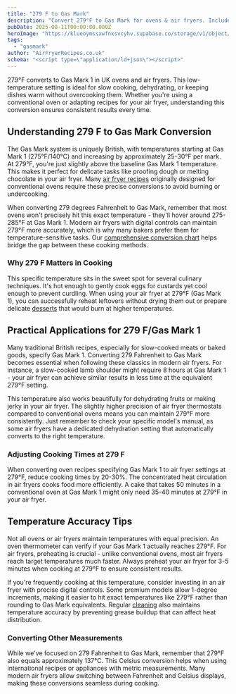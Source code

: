 ```yaml
---
title: "279 F to Gas Mark"
description: "Convert 279°F to Gas Mark for ovens & air fryers. Includes baking tips, UK conversions, and temperature equivalents for perfect cooking every time."
pubDate: 2025-08-11T00:00:00.000Z
heroImage: "https://klueoymssxwfnxsvcyhv.supabase.co/storage/v1/object/public/md/279-f-to-gas-mark-b04c687a.png"
tags:
  - "gasmark"
author: "AirFryerRecipes.co.uk"
schema: "<script type=\"application/ld+json\"></script>"
---
```


<p>279°F converts to Gas Mark 1 in UK ovens and air fryers. This low-temperature setting is ideal for slow cooking, dehydrating, or keeping dishes warm without overcooking them. Whether you're using a conventional oven or adapting recipes for your air fryer, understanding this conversion ensures consistent results every time.</p>

<h2>Understanding 279 F to Gas Mark Conversion</h2>
<p>The Gas Mark system is uniquely British, with temperatures starting at Gas Mark 1 (275°F/140°C) and increasing by approximately 25-30°F per mark. At 279°F, you're just slightly above the baseline Gas Mark 1 temperature. This makes it perfect for delicate tasks like proofing dough or melting chocolate in your air fryer. Many <a href=https://www.airfryerrecipe.co.uk/recipes>air fryer recipes</a> originally designed for conventional ovens require these precise conversions to avoid burning or undercooking.</p>
<p>When converting 279 degrees Fahrenheit to Gas Mark, remember that most ovens won't precisely hit this exact temperature - they'll hover around 275-285°F at Gas Mark 1. Modern air fryers with digital controls can maintain 279°F more accurately, which is why many bakers prefer them for temperature-sensitive tasks. Our <a href=https://www.airfryerrecipe.co.uk/air-fryer-conversion-chart>comprehensive conversion chart</a> helps bridge the gap between these cooking methods.</p>

<h3>Why 279 F Matters in Cooking</h3>
<p>This specific temperature sits in the sweet spot for several culinary techniques. It's hot enough to gently cook eggs for custards yet cool enough to prevent curdling. When using your air fryer at 279°F (Gas Mark 1), you can successfully reheat leftovers without drying them out or prepare delicate <a href=https://www.airfryerrecipe.co.uk/recipe-category/dessert>desserts</a> that would burn at higher temperatures.</p>

<h2>Practical Applications for 279 F/Gas Mark 1</h2>
<p>Many traditional British recipes, especially for slow-cooked meats or baked goods, specify Gas Mark 1. Converting 279 Fahrenheit to Gas Mark becomes essential when following these classics in modern air fryers. For instance, a slow-cooked lamb shoulder might require 8 hours at Gas Mark 1 - your air fryer can achieve similar results in less time at the equivalent 279°F setting.</p>
<p>This temperature also works beautifully for dehydrating fruits or making jerky in your air fryer. The slightly higher precision of air fryer thermostats compared to conventional ovens means you can maintain 279°F more consistently. Just remember to check your specific model's manual, as some air fryers have a dedicated dehydration setting that automatically converts to the right temperature.</p>

<h3>Adjusting Cooking Times at 279 F</h3>
<p>When converting oven recipes specifying Gas Mark 1 to air fryer settings at 279°F, reduce cooking times by 20-30%. The concentrated heat circulation in air fryers cooks food more efficiently. A cake that takes 50 minutes in a conventional oven at Gas Mark 1 might only need 35-40 minutes at 279°F in your air fryer.</p>

<h2>Temperature Accuracy Tips</h2>
<p>Not all ovens or air fryers maintain temperatures with equal precision. An oven thermometer can verify if your Gas Mark 1 actually reaches 279°F. For air fryers, preheating is crucial - unlike conventional ovens, most air fryers reach target temperatures much faster. Always preheat your air fryer for 3-5 minutes when cooking at 279°F to ensure consistent results.</p>
<p>If you're frequently cooking at this temperature, consider investing in an air fryer with precise digital controls. Some premium models allow 1-degree increments, making it easier to hit exact temperatures like 279°F rather than rounding to Gas Mark equivalents. Regular <a href=https://www.airfryerrecipe.co.uk/air-fryer-cleaner>cleaning</a> also maintains temperature accuracy by preventing grease buildup that can affect heat distribution.</p>

<h3>Converting Other Measurements</h3>
<p>While we've focused on 279 Fahrenheit to Gas Mark, remember that 279°F also equals approximately 137°C. This Celsius conversion helps when using international recipes or appliances with metric measurements. Many modern air fryers allow switching between Fahrenheit and Celsius displays, making these conversions seamless during cooking.</p>